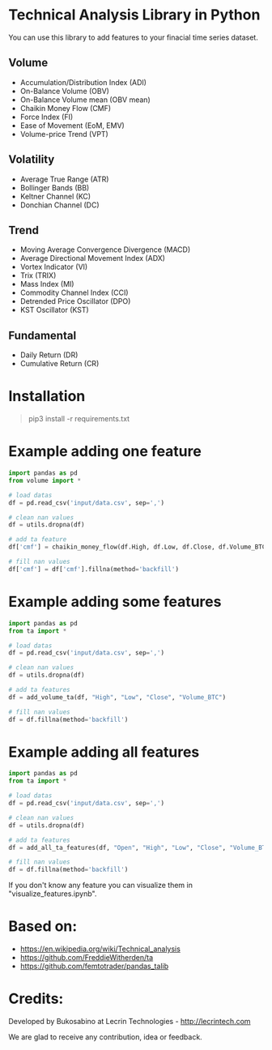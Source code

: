 # Technical Analysis Library in Python

You can use this library to add features to your finacial time series dataset.

## Volume

* Accumulation/Distribution Index (ADI)
* On-Balance Volume (OBV)
* On-Balance Volume mean (OBV mean)
* Chaikin Money Flow (CMF)
* Force Index (FI)
* Ease of Movement (EoM, EMV)
* Volume-price Trend (VPT)

## Volatility

* Average True Range (ATR)
* Bollinger Bands (BB)
* Keltner Channel (KC)
* Donchian Channel (DC)

## Trend

* Moving Average Convergence Divergence (MACD)
* Average Directional Movement Index (ADX)
* Vortex Indicator (VI)
* Trix (TRIX)
* Mass Index (MI)
* Commodity Channel Index (CCI)
* Detrended Price Oscillator (DPO)
* KST Oscillator (KST)

## Fundamental

* Daily Return (DR)
* Cumulative Return (CR)


# Installation

> pip3 install -r requirements.txt


# Example adding one feature

```python
import pandas as pd
from volume import *

# load datas
df = pd.read_csv('input/data.csv', sep=',')

# clean nan values
df = utils.dropna(df)

# add ta feature
df['cmf'] = chaikin_money_flow(df.High, df.Low, df.Close, df.Volume_BTC)

# fill nan values
df['cmf'] = df['cmf'].fillna(method='backfill')
```


# Example adding some features

```python
import pandas as pd
from ta import *

# load datas
df = pd.read_csv('input/data.csv', sep=',')

# clean nan values
df = utils.dropna(df)

# add ta features
df = add_volume_ta(df, "High", "Low", "Close", "Volume_BTC")

# fill nan values
df = df.fillna(method='backfill')
```


# Example adding all features

```python
import pandas as pd
from ta import *

# load datas
df = pd.read_csv('input/data.csv', sep=',')

# clean nan values
df = utils.dropna(df)

# add ta features
df = add_all_ta_features(df, "Open", "High", "Low", "Close", "Volume_BTC")

# fill nan values
df = df.fillna(method='backfill')
```

If you don't know any feature you can visualize them in "visualize_features.ipynb".

# Based on:

* https://en.wikipedia.org/wiki/Technical_analysis
* https://github.com/FreddieWitherden/ta
* https://github.com/femtotrader/pandas_talib


# Credits:

Developed by Bukosabino at Lecrin Technologies - http://lecrintech.com

We are glad to receive any contribution, idea or feedback.
